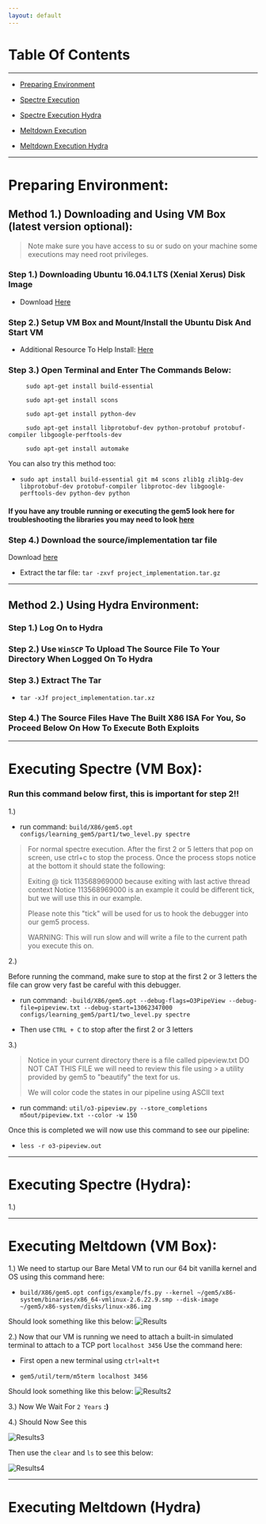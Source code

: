 ```yaml
---
layout: default
---
```

# Table Of Contents
* * *

* [Preparing Environment](#prep)

* [Spectre Execution](#spectre)

* [Spectre Execution Hydra](#spectreHydra)

* [Meltdown Execution](#meltdown)

* [Meltdown Execution Hydra](#meltdownHydra)

* * *

<a name="prep"/>

# Preparing Environment: #
## Method 1.) Downloading and Using VM Box (latest version optional): ##

> Note make sure you have access to su or sudo on your machine some executions may need root privileges.

### Step 1.) Downloading Ubuntu 16.04.1 LTS (Xenial Xerus) Disk Image ###
  
* Download <a href='http://old-releases.ubuntu.com/releases/xenial/ubuntu-16.04.1-desktop-amd64.iso'>Here</a>


### Step 2.) Setup VM Box and Mount/Install the Ubuntu Disk And Start VM ###

* Additional Resource To Help Install: <a href='https://itsfoss.com/install-linux-in-virtualbox/'>Here</a>
  
  
### Step 3.) Open Terminal and Enter The Commands Below: ###

```
     sudo apt-get install build-essential
     
     sudo apt-get install scons
     
     sudo apt-get install python-dev
     
     sudo apt-get install libprotobuf-dev python-protobuf protobuf-compiler libgoogle-perftools-dev
     
     sudo apt-get install automake
```
     
  You can also try this method too:
  * `sudo apt install build-essential git m4 scons zlib1g zlib1g-dev libprotobuf-dev protobuf-compiler libprotoc-dev libgoogle-perftools-dev python-dev python`
 
 <h4 color ='red'>If you have any trouble running or executing the gem5 look here for troubleshooting the libraries you may need to look <a href='http://learning.gem5.org/book/part1/building.html#requirements-for-gem5'>here</a></h4>
 
 
### Step 4.) Download the source/implementation tar file ###
 
Download <a href=''>here</a>
 
* Extract the tar file:  `tar -zxvf project_implementation.tar.gz`
  
* * *

## Method 2.) Using Hydra Environment: ##


### Step 1.) Log On to Hydra ###
  
  
### Step 2.) Use `WinSCP` To Upload The Source File To Your Directory When Logged On To Hydra ###
  
  
### Step 3.) Extract The Tar ###
* `tar -xJf project_implementation.tar.xz`
  
  
### Step 4.) The Source Files Have The Built X86 ISA For You, So Proceed Below On How To Execute Both Exploits ###

* * *

<a name='spectre'>

# Executing Spectre (VM Box):

### Run this command below first, this is important for step 2!! ###

1.) 

* run command: `build/X86/gem5.opt configs/learning_gem5/part1/two_level.py spectre`


> For normal spectre execution. After the first 2 or 5 letters that pop on screen, use ctrl+c to stop the process. Once the process stops notice at the bottom it should state the following: 
>
> Exiting @ tick 113568969000 because exiting with last active thread context 
Notice 113568969000 is an example it could be different tick, but we will use this in our example.
>
> Please note this "tick" will be used for us to hook the debugger into our gem5 process.
> 
> WARNING: This will run slow and will write a file to the current path you execute this on.


2.) 

Before running the command, make sure to stop at the first 2 or 3 letters the file can grow very fast be careful with this debugger.

* run command: `-build/X86/gem5.opt --debug-flags=O3PipeView --debug-file=pipeview.txt --debug-start=13062347000 configs/learning_gem5/part1/two_level.py spectre`

* Then use `CTRL + C` to stop after the first 2 or 3 letters

3.) 
> Notice in your current directory there is a file called pipeview.txt DO NOT CAT THIS FILE we will need to review this file using > a utility provided by gem5 to "beautify" the text for us.
> 
> We will color code the states in our pipeline using ASCII text


* run command: `util/o3-pipeview.py --store_completions m5out/pipeview.txt --color -w 150`

Once this is completed we will now use this command to see our pipeline: 
* `less -r o3-pipeview.out`

* * *

<a name="spectreHydra"/>

# Executing Spectre (Hydra):

1.)

* * *

<a name='meltdown'/>

# Executing Meltdown (VM Box):

1.)
We need to startup our Bare Metal VM to run our 64 bit vanilla kernel and OS using this command here:

* `build/X86/gem5.opt configs/example/fs.py --kernel ~/gem5/x86-system/binaries/x86_64-vmlinux-2.6.22.9.smp --disk-image ~/gem5/x86-system/disks/linux-x86.img`

Should look something like this below:
![Results](https://raw.githubusercontent.com/GrantPedersen2/GrantPedersen2.github.io/master/ProjectImplementation/Result.PNG)

2.) 
Now that our VM is running we need to attach a built-in simulated terminal to attach to a TCP port `localhost 3456`
Use the command here:
* First open a new terminal using `ctrl+alt+t`

* `gem5/util/term/m5term localhost 3456`

Should look something like this below:
![Results2](https://raw.githubusercontent.com/GrantPedersen2/GrantPedersen2.github.io/master/ProjectImplementation/Result2.PNG)

3.) 
Now We Wait For `2 Years` **:)** 

4.) 
Should Now See this

![Results3](https://raw.githubusercontent.com/GrantPedersen2/GrantPedersen2.github.io/master/ProjectImplementation/Result3.PNG)

Then use the `clear` and `ls` to see this below:

![Results4](https://raw.githubusercontent.com/GrantPedersen2/GrantPedersen2.github.io/master/ProjectImplementation/Result4.PNG)

* * *

<a name='meltdownHydra'/>

# Executing Meltdown (Hydra)
